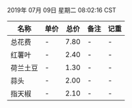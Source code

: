 2019年 07月 09日 星期二 08:02:16 CST

|名称|单价|总价|备注|记重|
| ------ | ------ | ------ | ------ | ------ |
|总花费|-|7.80|-|-|
|红薯叶|-|2.40|-|-|
|荷兰土豆|-|1.30|-|-|
|蒜头|-|2.00|-|-|
|指天椒|-|2.10|-|-|
